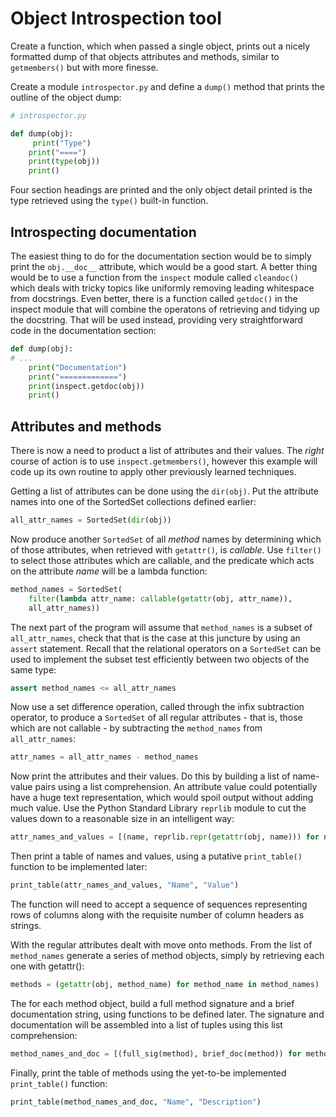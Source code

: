 # Object Introspection tool

Create a function, which when passed a single object, prints out a nicely formatted dump of that objects attributes and methods, similar to `getmembers()` but with more finesse.

Create a module `introspector.py` and define a `dump()` method that prints the outline of the object dump:
```py
# introspector.py

def dump(obj):
     print("Type")
    print("====")
    print(type(obj))
    print()
```
Four section headings are printed and the only object detail printed is the type retrieved using the `type()` built-in function.

## Introspecting documentation

The easiest thing to do for the documentation section would be to simply print the `obj.__doc__` attribute, which would be a good start.  A better thing would be to use a function from the `inspect` module called `cleandoc()` which deals with tricky topics like uniformly removing leading whitespace from docstrings.  Even better, there is a function called `getdoc()` in the inspect module that will combine the operatons of retrieving and tidying up the docstring.  That will be used instead, providing very straightforward code in the documentation section:
```py
def dump(obj):
# ...
    print("Documentation")
    print("=============")
    print(inspect.getdoc(obj))
    print()
```

## Attributes and methods

There is now a need to product a list of attributes and their values.  The _right_ course of action is to use `inspect.getmembers()`, however this example will code up its own routine to apply other previously learned techniques.

Getting a list of attributes can be done using the `dir(obj)`.  Put the attribute names into one of the SortedSet collections defined earlier:
```py
all_attr_names = SortedSet(dir(obj))
```

Now produce another `SortedSet` of all _method_ names by determining which of those attributes, when retrieved with `getattr()`, is _callable_.  Use `filter()` to select those attributes which are callable, and the predicate which acts on the attribute _name_ will be a lambda function:
```py
method_names = SortedSet(
    filter(lambda attr_name: callable(getattr(obj, attr_name)),
    all_attr_names))
```

The next part of the program will assume that `method_names` is a subset of `all_attr_names`, check that that is the case at this juncture by using an `assert` statement.  Recall that the relational operators on a `SortedSet` can be used to implement the subset test efficiently between two objects of the same type:
```py
assert method_names <= all_attr_names
```
Now use a set difference operation, called through the infix subtraction operator, to produce a `SortedSet` of all regular attributes - that is, those which are not callable - by subtracting the `method_names` from `all_attr_names`:
```py
attr_names = all_attr_names - method_names
```
Now print the attributes and their values.  Do this by building a list of name-value pairs using a list comprehension.  An attribute value could potentially have a huge text representation, which would spoil output without adding much value.  Use the Python Standard Library `reprlib` module to cut the values down to a reasonable size in an intelligent way:
```py
attr_names_and_values = [(name, reprlib.repr(getattr(obj, name))) for name in attr_names]
```
Then print a table of names and values, using a putative `print_table()` function to be implemented later:
```py
print_table(attr_names_and_values, "Name", "Value")
```
The function will need to accept a sequence of sequences representing rows of columns along with the requisite number of column headers as strings.

With the regular attributes dealt with move onto methods. From the list of `method_names` generate a series of method objects, simply by retrieving each one with getattr():
```py
methods = (getattr(obj, method_name) for method_name in method_names)
```
The for each method object, build a full method signature and a brief documentation string, using functions to be defined later.  The signature and documentation will be assembled into a list of tuples using this list comprehension:
```py
method_names_and_doc = [(full_sig(method), brief_doc(method)) for method in methods]
```
Finally, print the table of methods using the yet-to-be implemented `print_table()` function:
```py
print_table(method_names_and_doc, "Name", "Description")